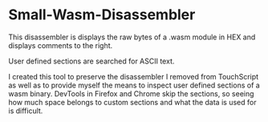 # Small-Wasm-Disassembler
This disassembler is displays the raw bytes of a .wasm module in HEX and displays comments to the right.

User defined sections are searched for ASCII text.

I created this tool to preserve the disassembler I removed from TouchScript as well as to provide myself
the means to inspect user defined sections of a wasm binary.  DevTools in Firefox and Chrome skip the
sections, so seeing how much space belongs to custom sections and what the data is used for is difficult.
